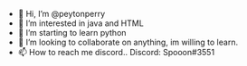 - 👋 Hi, I’m @peytonperry
- 👀 I’m interested in java and HTML
- 🌱 I’m starting to learn python
- 💞️ I’m looking to collaborate on anything, im willing to learn.
- 📫 How to reach me discord..
Discord: Spooon#3551


<!---
peytonperry/peytonperry is a ✨ special ✨ repository because its `README.md` (this file) appears on your GitHub profile.
You can click the Preview link to take a look at your changes.
--->
